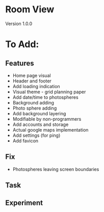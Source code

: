 # Room View
Version 1.0.0

# To Add:

## Features
- Home page visual
- Header and footer
- Add loading indication
- Visual theme - grid planning paper
- Add date/time to photospheres
- Background adding
- Photo sphere adding
- Add background layering
- Modifiable by non-programmers
- Add accounts and storage
- Actual google maps implementation
- Add settings (for ping)
- Add favicon

## Fix
- Photospheres leaving screen boundaries

## Task

## Experiment
